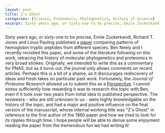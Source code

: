 ```yaml
---
layout: post
title: Z's Ghost
categories: [Science, Proteomics, Phylogenetics, History of Science]
excerpt: Sixty years ago, or sixty-one to be precise, Emile Zuckerkandl, Richard T. Jones and Linus Pauling published a paper comparing patterns of hemoglobin tryptic peptides from different species. Ben Neely and I recently revisited this paper, and some of the literature following on this work, retracing the history of molecular phylogenetics and proteomics in very broad strokes.
---
```

Sixty years ago, or sixty-one to be precise, Emile Zuckerkandl, Richard T. Jones and Linus Pauling published a [paper](https://doi.org/10.1073/pnas.46.10.1349) comparing patterns of hemoglobin tryptic peptides from different species. Ben Neely and I recently revisited this paper, and some of the literature following on this work, retracing the history of molecular phylogenetics and proteomics in very broad strokes. Originally, we intended to write this as a commentary for PNAS, but as it turns out, the journal only allows comments on recent articles. Perhaps this is a bit of a shame, as it discourages rediscovery of ideas and fresh takes on particular past work. Fortunately, the *Journal of Proteome Research* allowed us to submit this as a [Perspective](https://doi.org/10.1021/acs.jproteome.1c00528). I cannot stress sufficiently how rewarding it was to research this topic with Ben, even if it took over two years from initial idea to published perspective. The reviewers - who are still unknown to us - were highly knowledgable on the history of the topic, and had a major and positive influence on the final version of the manuscript, whose internal working title was "Z's Ghost" in reference to the first author of the 1960 paper and how we tried to look for its ripples through time. I hope people will be able to derive some enjoyment reading the paper from the tremendous fun we had writing it!
&nbsp;
&nbsp;
&nbsp;
